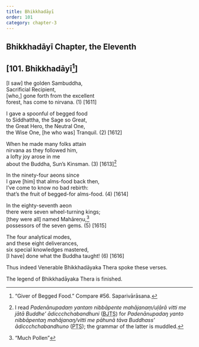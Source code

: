 ```yaml
---
title: Bhikkhadāyī
order: 101
category: chapter-3
---
```


## Bhikkhadāyī Chapter, the Eleventh

## \[101. Bhikkhadāyī[^1]\]

\[I saw\] the golden Sambuddha,  
Sacrificial Recipient,  
\[who,\] gone forth from the excellent  
forest, has come to nirvana. (1) \[1611\]

I gave a spoonful of begged food  
to Siddhattha, the Sage so Great,  
the Great Hero, the Neutral One,  
the Wise One, \[he who was\] Tranquil. (2) \[1612\]

When he made many folks attain  
nirvana as they followed him,  
a lofty joy arose in me  
about the Buddha, Sun’s Kinsman. (3) \[1613\][^2]

In the ninety-four aeons since  
I gave \[him\] that alms-food back then,  
I’ve come to know no bad rebirth:  
that’s the fruit of begged-for alms-food. (4) \[1614\]

In the eighty-seventh aeon  
there were seven wheel-turning kings;  
\[they were all\] named Mahāreṇu,[^3]  
possessors of the seven gems. (5) \[1615\]

The four analytical modes,  
and these eight deliverances,  
six special knowledges mastered,  
\[I have\] done what the Buddha taught! (6) \[1616\]

Thus indeed Venerable Bhikkhadāyaka Thera spoke these verses.

The legend of Bhikkhadāyaka Thera is finished.

[^1]: “Giver of Begged Food.” Compare \#56. Saparivārāsana.

[^2]: I read *Padenānupadaṃ yantaṃ nibbāpente mahājanaṃ/uḷārā vitti me jātā Buddhe’ ādi<span class="diacritics" data-state="on">cc</span><span class="no-diacritics" data-state="off">chch</span>abandhuni* (<abbr title="Buddha Jayanthi Tripitaka Series">BJTS</abbr>) for *Padenānupadaŋ yanto nibbāpentaŋ mahājanaŋ/vitti me pāhunā tāva Buddhass’ ādi<span class="diacritics" data-state="on">cc</span><span class="no-diacritics" data-state="off">chch</span>abandhuno* (<abbr title="Pali Text Society">PTS</abbr>); the grammar of the latter is muddled.

[^3]: “Much Pollen”
